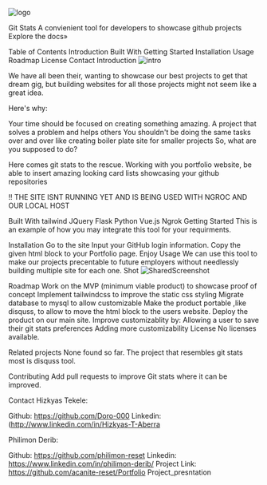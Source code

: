 ![logo](https://github.com/acanite/Portfolio_Project-presentation/assets/100510532/321be9ea-64d8-44df-89ca-ccca60e7058b)

Git Stats
A convienient tool for developers to showcase github projects
Explore the docs»

Table of Contents
Introduction
Built With
Getting Started
Installation
Usage
Roadmap
License
Contact
Introduction
![intro](https://github.com/acanite/Portfolio_Project-presentation/assets/100510532/b73879b3-e6fa-43d1-9f2c-3b64a7e9edec)


We have all been their, wanting to showcase our best projects to get that dream gig, but building websites for all those projects might not seem like a great idea.

Here's why:

Your time should be focused on creating something amazing. A project that solves a problem and helps others
You shouldn't be doing the same tasks over and over like creating boiler plate site for smaller projects
So, what are you supposed to do?

Here comes git stats to the rescue. Working with you portfolio website, be able to insert amazing looking card lists showcasing your github repositories

!! THE SITE ISNT RUNNING YET AND IS BEING USED WITH NGROC AND OUR LOCAL HOST

Built With
tailwind
JQuery
Flask
Python
Vue.js
Ngrok
Getting Started
This is an example of how you may integrate this tool for your requirments.

Installation
Go to the site
Input your GitHub login information.
Copy the given html block to your Portfolio page.
Enjoy
Usage
We can use this tool to make our projects precentable to future employers without needlessly building multiple site for each one. Shot
![SharedScreenshot](https://github.com/acanite/Portfolio_Project-presentation/assets/100510532/36781e34-4abc-40a5-adaf-de502f3e4f8c)

Roadmap
 Work on the MVP (minimum viable product) to showcase proof of concept
 Implement tailwindcss to improve the static css styling
 Migrate database to mysql to allow customizable
 Make the product portable ,like disquss, to allow to move the html block to the users website.
 Deploy the product on our main site.
 Improve customizablity by:
 Allowing a user to save their git stats preferences
 Adding more customizability
License
No licenses available.

Related projects
None found so far. The project that resembles git stats most is disquss tool.

Contributing
Add pull requests to improve Git stats where it can be improved.

Contact
Hizkyas Tekele:

Github: https://github.com/Doro-000
Linkedin: (http://www.linkedin.com/in/Hizkyas-T-Aberra

Philimon Derib:

Github: https://github.com/philimon-reset
Linkedin: https://www.linkedin.com/in/philimon-derib/
Project Link: https://github.com/acanite-reset/Portfolio Project_presntation
